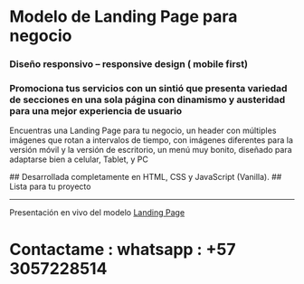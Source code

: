 # Modelo de Landing Page para negocio

### Diseño responsivo – responsive design ( mobile first)

### Promociona tus servicios con un sintió que presenta variedad de secciones en una sola página con dinamismo y austeridad para una mejor experiencia de usuario

<p>Encuentras una Landing Page para tu negocio,  un header con múltiples imágenes que rotan a intervalos de tiempo, con imágenes diferentes para la versión móvil y la versión de escritorio, un menú muy bonito, diseñado para adaptarse bien a celular,  Tablet, y PC </p>
## Desarrollada completamente en HTML, CSS y JavaScript (Vanilla). 
## Lista para tu proyecto 
<div>
<img align="left" src=" " width="300"/>
</div> 
<div>
<img align="center" src=" " width="300"/>
</div> 
<div>
<img align="right" src=" " width="300"/>
</div>

<div>
<img align="left" src=" " width="300"/>
</div> 
<div>
<img align="center" src=" " width="300"/>
</div> 
<div>
<img align="right" src=" " width="300"/>
</div>

<hr> 
 Presentación en vivo del modelo <a href=" ">Landing Page</a>

# Contactame : whatsapp : +57 3057228514
